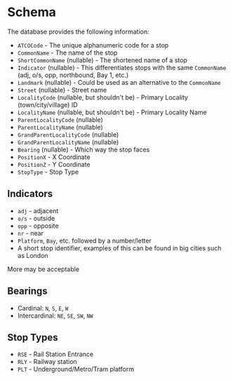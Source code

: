 # Schema
The database provides the following information:
- `ATCOCode` - The unique alphanumeric code for a stop
- `CommonName` - The name of the stop
- `ShortCommonName` (nullable) - The shortened name of a stop
- `Indicator` (nullable) - This differentiates stops with the same `CommonName` (adj, o/s, opp, northbound, Bay 1, etc.)
- `Landmark` (nullable) - Could be used as an alternative to the `CommonName`
- `Street` (nullable) - Street name
- `LocalityCode` (nullable, but shouldn't be) - Primary Locality (town/city/village) ID 
- `LocalityName` (nullable, but shouldn't be) - Primary Locality Name
- `ParentLocalityCode` (nullable)
- `ParentLocalityName` (nullable)
- `GrandParentLocalityCode` (nullable)
- `GrandParentLocalityName` (nullable)
- `Bearing` (nullable) - Which way the stop faces
- `PositionX` - X Coordinate
- `PositionZ` - Y Coordinate
- `StopType` - Stop Type

## Indicators
- `adj` - adjacent
- `o/s` - outside
- `opp` - opposite
- `nr` - near
- `Platform`, `Bay`, etc. followed by a number/letter
- A short stop identifier, examples of this can be found in big cities such as London

More may be acceptable

## Bearings
- Cardinal: `N`, `S`, `E`, `W`
- Intercardinal: `NE`, `SE`, `SW`, `NW`

## Stop Types
- `RSE` - Rail Station Entrance
- `RLY` - Railway station
- `PLT` - Underground/Metro/Tram platform
